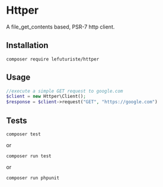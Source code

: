 # Httper

A file_get_contents based, PSR-7 http client.

## Installation

`composer require lefuturiste/httper`

## Usage

```php
//execute a simple GET request to google.com
$client = new Httper\Client();
$response = $client->request("GET", "https://google.com")
```

## Tests

`composer test`

or

`composer run test`

or

`composer run phpunit`